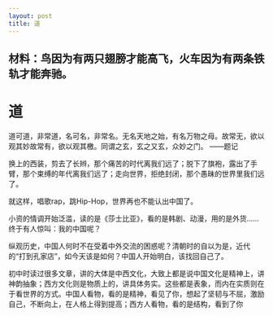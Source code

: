```yaml
---
layout: post
title: 道
---
```


## 材料：鸟因为有两只翅膀才能高飞，火车因为有两条铁轨才能奔驰。

# 道 #

道可道，非常道，名可名，非常名。无名天地之始，有名万物之母。故常无，欲以观其妙故常有，欲以观其檄。同谓之玄，玄之又玄，众妙之门。  ——题记

换上的西装，剪去了长辫，那个痛苦的时代离我们远了；脱下了旗袍，露出了手臂，那个束缚的年代离我们远了；走向世界，拒绝封闭，那个愚昧的世界里我们远了。

就这样，唱歌rap，跳Hip-Hop，世界再也不能认出中国了。

小资的情调开始泛滥，读的是《莎士比亚》，看的是韩剧、动漫，用的是外货……终于有人惊叫：我的中国呢？

纵观历史，中国人何时不在受着中外交流的困惑呢？清朝时的自以为是，近代的“打到孔家店”，如今天该是如何？中国人开始明白，该找回自己了。

初中时读过很多文章，讲的大体是中西文化，大致上都是说中国文化是精神上，讲神韵抽象；西方文化则是物质上的，讲具体务实。这些都是表象，而内在实质则在于看世界的方式。中国人看物，看的是精神，看见了你，想起了坚韧与不屈，激励自己，不断向上，在人格上得到提高；西方人看物，看的是结构，看到了你
